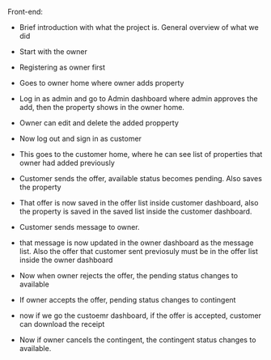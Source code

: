 Front-end:

- Brief introduction with what the project is. General overview of what we did

- Start with the owner

- Registering as owner first

- Goes to owner home where owner adds property

- Log in as admin and go to Admin dashboard where admin approves the add, then the property shows in the owner home. 

- Owner can edit and delete the added propperty





- Now log out and sign in as customer

- This goes to the customer home, where he can see list of properties that owner had added previously

- Customer sends the offer, available status becomes pending. Also saves the property

- That offer is now saved in the offer list inside customer dashboard, also the property is saved in the saved list inside the customer dashboard.

- Customer sends message to owner.

- that message is now updated in the owner dashboard as the message list. Also the offer that customer sent previosuly must be in the offer list inside the owner dashboard

- Now when owner rejects the offer, the pending status changes to available

- If owner accepts the offer, pending status changes to contingent

- now if we go the custoemr dashboard, if the offer is accepted, customer can download the receipt

- Now if owner cancels the contingent, the contingent status changes to available.



